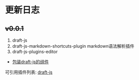 更新日志
=========

~~v0.0.1~~
------

1. draft-js
2. draft-js-markdown-shortcuts-plugin markdown语法解析插件
3. draft-js-plugins-editor
  - [包装draft-js的组件](https://github.com/mediasilo/draft-js-plugins-editor)

可引用插件列表:
[draft-js](https://www.npmjs.com/browse/depended/draft-js)